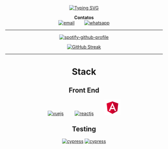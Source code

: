 
<div align="center" >
  <a href="https://git.io/typing-svg"><img src="https://readme-typing-svg.herokuapp.com?font=Fira+Code&pause=1000&color=55dd55&background=454545&center=true&vCenter=true&width=435&lines=Seja+bem+vindo+ao+meu+perfil!+++++++++++++" alt="Typing SVG" /></a>  
  
  <br>
   
  <b> Contatos </b> <br>
    <a href="mailto:leorogelio1202@gmail.com"><img src="https://img.icons8.com/color/32/000000/gmail.png" alt="email"   style="width: 5%;"/></a>
    &nbsp;&nbsp;&nbsp;&nbsp;&nbsp;&nbsp;
    <a href="https://api.whatsapp.com/send?phone=5512997849493&text="><img src="https://upload.wikimedia.org/wikipedia/commons/5/5e/WhatsApp_icon.png" alt="whatsapp" style="width: 5%;"/></a>
  
  
  <hr />
  
  [![spotify-github-profile](https://spotify-github-profile.vercel.app/api/view?uid=31wignxgp6yr4zc7ytcyj6gukn7e&cover_image=true&theme=default&show_offline=false&background_color=3f3f40&interchange=false&bar_color=46c32c)](https://github.com/kittinan/spotify-github-profile)
  
  [![GitHub Streak](https://streak-stats.demolab.com?user=LeoRogelioSilva&theme=vue-dark&hide_border=true&border_radius=7.1&locale=pt_BR&date_format=j%2Fn%5B%2FY%5D&mode=weekly&exclude_days=Sun%2CSat&card_width=500&border=000000&background=90%2C003627%2C021740)](https://git.io/streak-stats)

<hr />

# Stack

## Front End

<a href="mailto:leorogelio1202@gmail.com"><img src="https://avatars.githubusercontent.com/u/6128107?s=200&v=4" alt="vuejs" style="width: 50px;"  title="VueJS"/></a>
&nbsp;&nbsp;&nbsp;&nbsp;&nbsp;&nbsp;&nbsp;
<a href="mailto:leorogelio1202@gmail.com"><img src="https://avatars.githubusercontent.com/u/6412038?s=200&v=4" alt="reactjs" style="width: 50px;"  title="ReactJS"/></a>
&nbsp;&nbsp;&nbsp;&nbsp;&nbsp;&nbsp;&nbsp;
<a href="mailto:leorogelio1202@gmail.com"><img src="https://raw.githubusercontent.com/github/explore/80688e429a7d4ef2fca1e82350fe8e3517d3494d/topics/angular/angular.png" alt="angularjs" style="width: 50px;" title="AngularJS" /></a>

## Testing

<a href="mailto:leorogelio1202@gmail.com"><img src="https://docs.cypress.io/img/logo/cypress-logo-circle-dark.png" alt="cypress" style="width: 50px;" title="Cypress" /></a>
<a href="mailto:leorogelio1202@gmail.com"><img src="https://miro.medium.com/v2/resize:fit:600/1*i37IyHf6vnhqWIA9osxU3w.png" alt="cypress" style="width: 50px;" title="Cypress" /></a>









</div>

